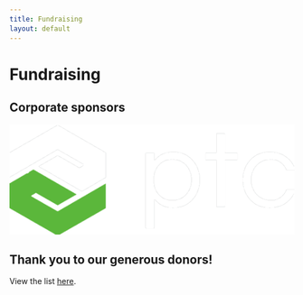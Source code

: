 ```yaml
---
title: Fundraising
layout: default
---
```

# Fundraising
## Corporate sponsors
![PTC](/assets/ptc-logo.png)
## Thank you to our generous donors!
View the list [here](https://www.gofundme.com/f/crsx6v-a-cause-i-care-about-needs-help/donations).